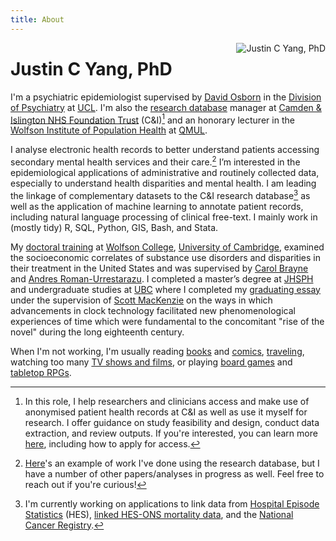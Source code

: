 ```yaml
---
title: About
---
```

<img src="/img/profile_circle.png" style="max-width:30%;min-width:60px;float:right;" alt="Justin C Yang, PhD" />

# Justin C Yang, PhD
I'm a psychiatric epidemiologist supervised by [David Osborn](https://www.ucl.ac.uk/psychiatry/people/david-osborn) in the [Division of Psychiatry](https://www.ucl.ac.uk/psychiatry) at [UCL](https://www.ucl.ac.uk). I'm also the [research database](https://www.candi.nhs.uk/health-professionals/research/ci-research-database) manager at [Camden & Islington NHS Foundation Trust](https://www.candi.nhs.uk) (C&I)[^cris] and an honorary lecturer in the [Wolfson Institute of Population Health](https://www.qmul.ac.uk/wiph) at [QMUL](https://www.qmul.ac.uk).

[^cris]:In this role, I help researchers and clinicians access and make use of anonymised patient health records at C&I as well as use it myself for research. I offer guidance on study feasibility and design, conduct data extraction, and review outputs. If you're interested, you can learn more [here](https://www.candi.nhs.uk/health-professionals/research/ci-research-database/researchers-and-clinicians), including how to apply for access.

I analyse electronic health records to better understand patients accessing secondary mental health services and their care.[^example] I’m interested in the epidemiological applications of administrative and routinely collected data, especially to understand health disparities and mental health. I am leading the linkage of complementary datasets to the C&I research database[^linkage] as well as the application of machine learning to annotate patient records, including natural language processing of clinical free-text. I mainly work in (mostly tidy) R, SQL, Python, GIS, Bash, and Stata. 

[^example]:[Here](https://doi.org/10.1101/2021.11.28.21266870)'s an example of work I've done using the research database, but I have a number of other papers/analyses in progress as well. Feel free to reach out if you're curious! 

[^linkage]:I'm currently working on applications to link data from [Hospital Episode Statistics](https://digital.nhs.uk/data-and-information/data-tools-and-services/data-services/hospital-episode-statistics) (HES), [linked HES-ONS mortality data](https://digital.nhs.uk/data-and-information/data-tools-and-services/data-services/linked-hes-ons-mortality-data), and the [National Cancer Registry](https://www.gov.uk/guidance/national-cancer-registration-and-analysis-service-ncras).

My [doctoral training](https://www.repository.cam.ac.uk/handle/1810/296192) at [Wolfson College](https://wolfson.cam.ac.uk), [University of Cambridge](https://www.cam.ac.uk), examined the socioeconomic correlates of substance use disorders and disparities in their treatment in the United States and was supervised by [Carol Brayne](https://www.phpc.cam.ac.uk/people/visitors/professor-carol-brayne-cbe) and [Andres Roman-Urrestarazu](https://arc-eoe.nihr.ac.uk/about-us/people/researchers/andres-roman-urrestarazu). I completed a master’s degree at [JHSPH](https://publichealth.jhu.edu) and undergraduate studies at [UBC](https://www.ubc.ca) where I completed my [graduating essay](http://hdl.handle.net/2429/44125) under the supervision of [Scott MacKenzie](https://english.olemiss.edu/scott-r-mackenzie) on the ways in which advancements in clock technology facilitated new phenomenological experiences of time which were fundamental to the concomitant "rise of the novel" during the long eighteenth century.

When I'm not working, I'm usually reading [books](https://www.goodreads.com/user/show/4912476-justin) and [comics](https://leagueofcomicgeeks.com/profile/yangjustinc), [traveling](https://instagram.com/yangjustinc), watching too many [TV shows and films](https://trakt.tv/users/yangjustinc), or playing [board games](https://boardgamegeek.com/user/yangjustinc) and [tabletop RPGs](https://app.roll20.net/users/2158343/justin).
